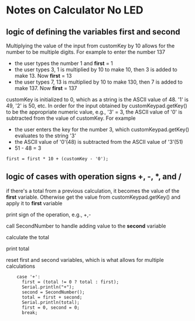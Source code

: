 # Notes on Calculator No LED

## logic of defining the variables first and second

Multiplying the value of the input from customKey by 10 allows for the number to be multiple digits. For example to enter the number 137

- the user types the number 1 and **first** = 1
- the user types 3, 1 is multiplied by 10 to make 10, then 3 is added to make 13. Now **first** = 13
- the user types 7, 13 is multiplied by 10 to make 130, then 7 is added to make 137. Now **first** = 137

customKey is initialized to 0, which as a string is the ASCII value of 48. '1' is 49, '2' is 50, etc. In order for the input obtained by customKeypad.getKey() to be the appropriate numeric value, e.g., '3' = 3, the ASCII value of '0' is subtracted from the value of customKey. For example

- the user enters the key for the number 3, which customKeypad.getKey() evaluates to the string '3'
- the ASCII value of '0'(48) is subtracted from the ASCII value of '3'(51)
- 51 - 48 = 3

```
first = first * 10 + (customKey - '0');
```

## logic of cases with operation signs +, -, \*, and /

if there's a total from a previous calculation, it becomes the value of the **first** variable. Otherwise get the value from customKeypad.getKey() and apply it to **first** variable

print sign of the operation, e.g., +,-

call SecondNumber to handle adding value to the **second** variable

calculate the total

print total

reset first and second variables, which is what allows for multiple calculations

```
    case '+':
      first = (total != 0 ? total : first);
      Serial.println("+");
      second = SecondNumber();
      total = first + second;
      Serial.println(total);
      first = 0, second = 0;
      break;
```
